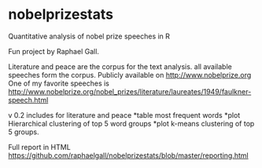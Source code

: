 # nobelprizestats
Quantitative analysis of nobel prize speeches in R

Fun project by Raphael Gall.

Literature and peace are the corpus for the text analysis.
all available speeches form the corpus. Publicly available on http://www.nobelprize.org
One of my favorite speeches is 
http://www.nobelprize.org/nobel_prizes/literature/laureates/1949/faulkner-speech.html

v 0.2 includes for literature and peace
*table most frequent words 
*plot Hierarchical clustering of top 5 word groups
*plot k-means clustering of top 5 groups.

Full report in HTML
https://github.com/raphaelgall/nobelprizestats/blob/master/reporting.html
